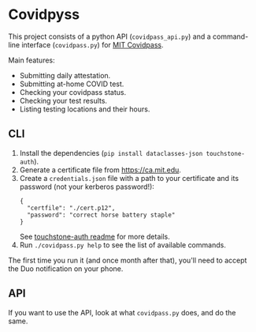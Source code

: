 # Covidpyss

This project consists of a python API (`covidpass_api.py`) and a command-line interface (`covidpass.py`) for [MIT Covidpass](https://covidpass.mit.edu).

Main features:
* Submitting daily attestation.
* Submitting at-home COVID test.
* Checking your covidpass status.
* Checking your test results.
* Listing testing locations and their hours.

## CLI

1. Install the dependencies (`pip install dataclasses-json touchstone-auth`).
2. Generate a certificate file from https://ca.mit.edu.
3. Create a `credentials.json` file with a path to your certificate and its password (not your kerberos password!):
    ```
    {
      "certfile": "./cert.p12",
      "password": "correct horse battery staple"
    }
    ```
    See [touchstone-auth readme](https://github.com/meson800/touchstone-auth#quickstart) for more details.
4. Run `./covidpass.py help` to see the list of available commands.

The first time you run it (and once month after that), you'll need to accept the Duo notification on your phone.

## API

If you want to use the API, look at what `covidpass.py` does, and do the same.